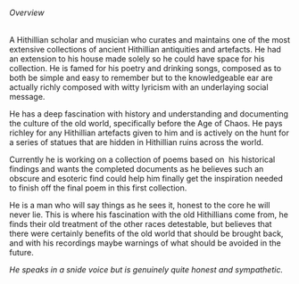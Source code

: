 ###### *Overview*
A Hithillian scholar and musician who curates and maintains one of the most extensive collections of ancient Hithillian antiquities and artefacts. He had an extension to his house made solely so he could have space for his collection. He is famed for his poetry and drinking songs, composed as to both be simple and easy to remember but to the knowledgeable ear are actually richly composed with witty lyricism with an underlaying social message.

He has a deep fascination with history and understanding and documenting the culture of the old world, specifically before the Age of Chaos. He pays richley for any Hithillian artefacts given to him and is actively on the hunt for a series of statues that are hidden in Hithillian ruins across the world. 

Currently he is working on a collection of poems based on  his historical findings and wants the completed documents as he believes such an obscure and esoteric find could help him finally get the inspiration needed to finish off the final poem in this first collection.

  

He is a man who will say things as he sees it, honest to the core he will never lie. This is where his fascination with the old Hithillians come from, he finds their old treatment of the other races detestable, but believes that there were certainly benefits of the old world that should be brought back, and with his recordings maybe warnings of what should be avoided in the future. 

*He speaks in a snide voice but is genuinely quite honest and sympathetic.*

  
